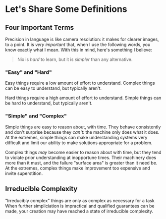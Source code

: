 # Let's Share Some Definitions

## Four Important Terms

Precision in language is like camera resolution: it makes for clearer images,
to a point. It is *very important* that, when I use the following words, you
know exactly what I mean. With this in mind, here's something I believe:

> Nix is _hard_ to learn, but it is _simpler_ than any alternative.

### "Easy" and "Hard"

Easy things require a low amount of effort to understand. Complex things can be
easy to understand, but typically aren't.

Hard things require a high amount of effort to understand. Simple things can be
hard to understand, but typically aren't.

### "Simple" and "Complex"

Simple things are easy to reason about, with time. They behave consistently and
don't surprise because they _can't_: the machine only does what it does. At the
extremes, simple things can make understanding systems very difficult and limit
our ability to make solutions appropriate for a problem.

Complex things _may_ become easier to reason about with time, but they tend to
violate prior understanding at inopportune times. Their machinery does more
than it must, and the failure "surface area" is greater than it need be. At the
extremes, complex things make improvement too expensive and invite superstition.

## Irreducible Complexity

"Irreducibly complex" things are only as complex as necessary for a task When
further simpliciation is impractical and qualified guarantees can be made, your
creation may have reached a state of irreducible complexity.
